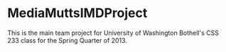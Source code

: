MediaMuttsIMDProject
====================

This is the main team project for University of Washington Bothell's CSS 233 class for the Spring Quarter of 2013.
